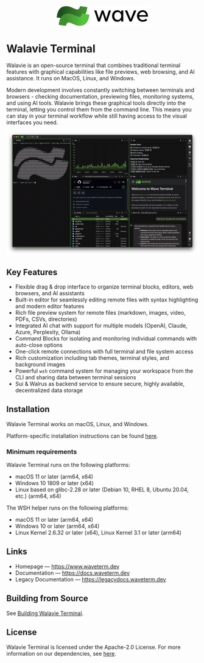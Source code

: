 <p align="center">
  <a href="https://www.waveterm.dev">
	<picture>
		<source media="(prefers-color-scheme: dark)" srcset="./assets/wave-dark.png">
		<source media="(prefers-color-scheme: light)" srcset="./assets/wave-light.png">
		<img alt="Walavie Terminal Logo" src="./assets/wave-light.png" width="240">
	</picture>
  </a>
  <br/>
</p>

# Walavie Terminal

Walavie is an open-source terminal that combines traditional terminal features with graphical capabilities like file previews, web browsing, and AI assistance. It runs on MacOS, Linux, and Windows.

Modern development involves constantly switching between terminals and browsers - checking documentation, previewing files, monitoring systems, and using AI tools. Walavie brings these graphical tools directly into the terminal, letting you control them from the command line. This means you can stay in your terminal workflow while still having access to the visual interfaces you need.

![WalavieTerm Screenshot](./assets/wave-screenshot.webp)

## Key Features

- Flexible drag & drop interface to organize terminal blocks, editors, web browsers, and AI assistants
- Built-in editor for seamlessly editing remote files with syntax highlighting and modern editor features
- Rich file preview system for remote files (markdown, images, video, PDFs, CSVs, directories)
- Integrated AI chat with support for multiple models (OpenAI, Claude, Azure, Perplexity, Ollama)
- Command Blocks for isolating and monitoring individual commands with auto-close options
- One-click remote connections with full terminal and file system access
- Rich customization including tab themes, terminal styles, and background images
- Powerful `wsh` command system for managing your workspace from the CLI and sharing data between terminal sessions
- Sui & Walrus as backend service to ensure secure, highly available, decentralized data storage 

## Installation

Walavie Terminal works on macOS, Linux, and Windows.

Platform-specific installation instructions can be found [here](https://docs.waveterm.dev/gettingstarted).

### Minimum requirements

Walavie Terminal runs on the following platforms:

- macOS 11 or later (arm64, x64)
- Windows 10 1809 or later (x64)
- Linux based on glibc-2.28 or later (Debian 10, RHEL 8, Ubuntu 20.04, etc.) (arm64, x64)

The WSH helper runs on the following platforms:

- macOS 11 or later (arm64, x64)
- Windows 10 or later (arm64, x64)
- Linux Kernel 2.6.32 or later (x64), Linux Kernel 3.1 or later (arm64)

## Links

- Homepage &mdash; https://www.waveterm.dev
- Documentation &mdash; https://docs.waveterm.dev
- Legacy Documentation &mdash; https://legacydocs.waveterm.dev

## Building from Source

See [Building Walavie Terminal](BUILD.md).

## License

Walavie Terminal is licensed under the Apache-2.0 License. For more information on our dependencies, see [here](./ACKNOWLEDGEMENTS.md).
